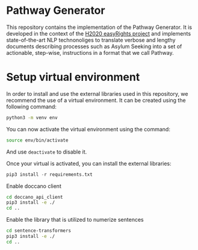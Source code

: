 # Pathway Generator 

This repository contains the implementation of the Pathway Generator. It is developed in the context of the [H2020 easyRights project](https://www.easyrights.eu/) and implements state-of-the-art NLP technonoliges to translate verbose and lengthy documents describing processes such as Asylum Seeking into a set of actionable, step-wise, instructions in a format that we call Pathway.

# Setup virtual environment

In order to install and use the external libraries used in this repository, we recommend the use of a virtual environment.
It can be created using the following command:

```bash
python3 -m venv env
```

You can now activate the virtual environment using the command:

```bash
source env/bin/activate
```

And use ```deactivate``` to disable it.

Once your virtual is activated, you can install the external libraries:

```python
pip3 install -r requirements.txt
```

Enable doccano client
```bash
cd doccano_api_client
pip3 install -e ./
cd ..
```

Enable the library that is utilized to numerize sentences
```bash
cd sentence-transformers
pip3 install -e ./
cd ..
```
